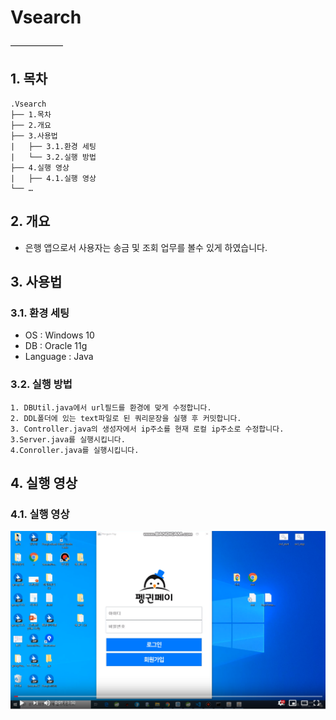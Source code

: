 # Vsearch
——————
## 1. 목차
```
.Vsearch
├── 1.목차
├── 2.개요
├── 3.사용법
|   ├── 3.1.환경 세팅
|   └── 3.2.실행 방법
├── 4.실행 영상
|   ├── 4.1.실행 영상
└── …
```


## 2. 개요
 - 은행 앱으로서 사용자는 송금 및 조회 업무를 볼수 있게 하였습니다.

## 3. 사용법
### 3.1. 환경 세팅
- OS : Windows 10
- DB : Oracle 11g
- Language : Java
### 3.2. 실행 방법
```
1. DBUtil.java에서 url필드를 환경에 맞게 수정합니다.
2. DDL폴더에 있는 text파일로 된 쿼리문장을 실행 후 커밋합니다.
3. Controller.java의 생성자에서 ip주소를 현재 로컬 ip주소로 수정합니다.
3.Server.java를 실행시킵니다.
4.Conroller.java를 실행시킵니다.
```


## 4. 실행 영상
### 4.1. 실행 영상
 [![video](./PenquinPayYoutube.PNG)](https://www.youtube.com/watch?v=DOAdU89H_Y8&feature=youtu.be)
 
